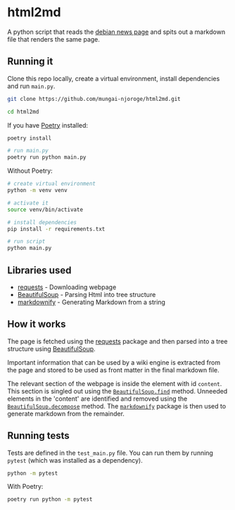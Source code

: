 # html2md

A python script that reads the [debian news page](https://wiki.debian.org/News) and spits out a markdown file that renders the same page.

## Running it

Clone this repo locally, create a virtual environment, install dependencies and run `main.py`.

```sh
git clone https://github.com/mungai-njoroge/html2md.git

cd html2md
```

If you have [Poetry](https://python-poetry.org) installed:

```sh
poetry install

# run main.py
poetry run python main.py
```

Without Poetry:

```sh
# create virtual environment
python -m venv venv

# activate it
source venv/bin/activate

# install dependencies
pip install -r requirements.txt

# run script
python main.py
```

## Libraries used

- [requests](https://pypi.org/project/requests/) - Downloading webpage
- [BeautifulSoup](https://pypi.org/project/beautifulsoup4/) - Parsing Html into tree structure
- [markdownify](https://github.com/matthewwithanm/python-markdownify) - Generating Markdown from a string

## How it works

The page is fetched using the [requests](https://pypi.org/project/requests/) package and then parsed into a tree structure using [BeautifulSoup](https://pypi.org/project/beautifulsoup4/).

Important information that can be used by a wiki engine is extracted from the page and stored to be used as front matter in the final markdown file.

The relevant section of the webpage is inside the element with id `content`. This section is singled out using the [`BeautifulSoup.find`](https://www.crummy.com/software/BeautifulSoup/bs4/doc/#find) method. Unneeded elements in the 'content' are identified and removed using the [`BeautifulSoup.decompose`](https://www.crummy.com/software/BeautifulSoup/bs4/doc/#decompose) method. The [`markdownify`](https://github.com/matthewwithanm/python-markdownify) package is then used to generate markdown from the remainder.

## Running tests

Tests are defined in the `test_main.py` file. You can run them by running `pytest` (which was installed as a dependency).

```sh
python -m pytest
```

With Poetry:

```sh
poetry run python -m pytest
```
